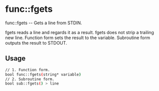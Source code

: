 # func::fgets
func::fgets -- Gets a line from STDIN.

fgets reads a line and regards it as a result.  fgets does not strip a
trailing new line.  Function form sets the result to the variable.  Subroutine
form outputs the result to STDOUT.

## Usage
```sh
// 1. Function form.
bool func::fgets(string* variable)
// 2. Subroutine form.
bool sub::fgets() > line
```
